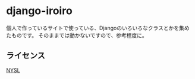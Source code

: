 # django-iroiro

個人で作っているサイトで使っている、Djangoのいろいろなクラスとかを集めたものです。
そのままでは動かないですので、参考程度に。

## ライセンス

[NYSL](http://www.kmonos.net/nysl/index.ja.html)
